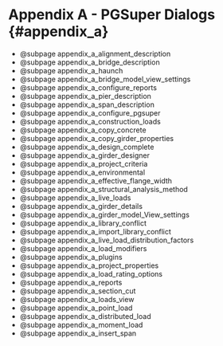 Appendix A - PGSuper Dialogs {#appendix_a}
==============================================

* @subpage appendix_a_alignment_description
* @subpage appendix_a_bridge_description
* @subpage appendix_a_haunch
* @subpage appendix_a_bridge_model_view_settings
* @subpage appendix_a_configure_reports
* @subpage appendix_a_pier_description
* @subpage appendix_a_span_description
* @subpage appendix_a_configure_pgsuper
* @subpage appendix_a_construction_loads
* @subpage appendix_a_copy_concrete
* @subpage appendix_a_copy_girder_properties
* @subpage appendix_a_design_complete
* @subpage appendix_a_girder_designer
* @subpage appendix_a_project_criteria
* @subpage appendix_a_environmental
* @subpage appendix_a_effective_flange_width
* @subpage appendix_a_structural_analysis_method
* @subpage appendix_a_live_loads
* @subpage appendix_a_girder_details
* @subpage appendix_a_girder_model_View_settings
* @subpage appendix_a_library_conflict
* @subpage appendix_a_import_library_conflict
* @subpage appendix_a_live_load_distribution_factors
* @subpage appendix_a_load_modifiers
* @subpage appendix_a_plugins
* @subpage appendix_a_project_properties
* @subpage appendix_a_load_rating_options
* @subpage appendix_a_reports
* @subpage appendix_a_section_cut
* @subpage appendix_a_loads_view
* @subpage appendix_a_point_load
* @subpage appendix_a_distributed_load
* @subpage appendix_a_moment_load
* @subpage appendix_a_insert_span